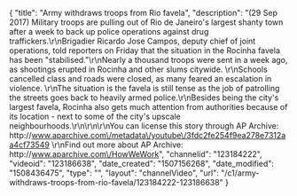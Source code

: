 {
    "title": "Army withdraws troops from Rio favela",
    "description": "(29 Sep 2017) Military troops are pulling out of Rio de Janeiro's largest shanty town after a week to back up police operations against drug traffickers.\r\nBrigadier Ricardo Jose Campos, deputy chief of joint operations, told reporters on Friday that the situation in the Rocinha favela has been \"stabilised.\"\r\nNearly a thousand troops were sent in a week ago, as shootings erupted in Rocinha and other slums citywide. \r\nSchools cancelled class and roads were closed, as many feared an escalation in violence.  \r\nThe situation is the favela is still tense as the job of patrolling the streets goes back to heavily armed police.\r\nBesides being the city's largest favela, Rocinha also gets much attention from authorities because of its location - next to some of the city's upscale neighbourhoods.\r\n\r\n\r\nYou can license this story through AP Archive: http:\/\/www.aparchive.com\/metadata\/youtube\/3fdc2fe254f9ea278e7312aa4cf73549 \r\nFind out more about AP Archive: http:\/\/www.aparchive.com\/HowWeWork",
    "channelid": "123184222",
    "videoid": "123186638",
    "date_created": "1507156268",
    "date_modified": "1508436475",
    "type": "",
    "layout": "channelVideo",
    "url": "\/c1\/army-withdraws-troops-from-rio-favela\/123184222-123186638"
}
